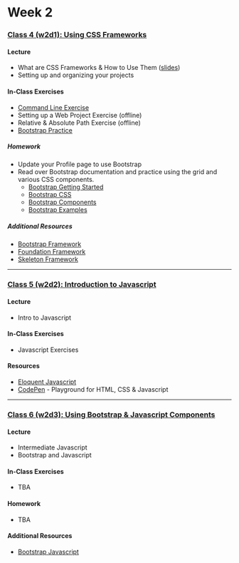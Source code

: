 # Week 2

### [Class 4 (w2d1): Using CSS Frameworks](./w2d1)

#### Lecture
* What are CSS Frameworks & How to Use Them ([slides](./w2d1/slides/w2d1_lecture.pdf))
* Setting up and organizing your projects

#### In-Class Exercises
* [Command Line Exercise](./w2d1/exercises/commandline.md)
* Setting up a Web Project Exercise (offline)
* Relative & Absolute Path Exercise (offline)
* [Bootstrap Practice](./w2d1/exercises/bootstrap.md)

##### Homework
* Update your Profile page to use Bootstrap
* Read over Bootstrap documentation and practice using the grid and various CSS components.
  * [Bootstrap Getting Started](http://getbootstrap.com/getting-started/)
  * [Bootstrap CSS](http://getbootstrap.com/css/)
  * [Bootstrap Components](http://getbootstrap.com/components/)
  * [Bootstrap Examples](http://getbootstrap.com/getting-started/#examples)

##### Additional Resources
* [Bootstrap Framework](http://getbootstrap.com)
* [Foundation Framework](http://foundation.zurb.com/)
* [Skeleton Framework](http://getskeleton.com)

---

### [Class 5 (w2d2): Introduction to Javascript](./w2d2)

#### Lecture
* Intro to Javascript

#### In-Class Exercises
* Javascript Exercises

#### Resources
* [Eloquent Javascript](http://eloquentjavascript.net/)
* [CodePen](http://codepen.io/) - Playground for HTML, CSS & Javascript

---

### [Class 6 (w2d3): Using Bootstrap & Javascript Components](./w2d3)

#### Lecture
* Intermediate Javascript
* Bootstrap and Javascript


#### In-Class Exercises
* TBA

#### Homework
* TBA

#### Additional Resources
* [Bootstrap Javascript](http://getbootstrap.com/javascript/)
